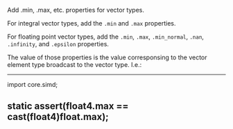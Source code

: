 Add .min, .max, etc. properties for vector types.

For integral vector types, add the `.min` and `.max` properties.

For floating point vector types, add the `.min`, `.max`, `.min_normal`,
`.nan`, `.infinity`, and `.epsilon` properties.

The value of those properties is the value corresponsing to the vector
element type broadcast to the vector type. I.e.:

---
import core.simd;

static assert(float4.max == cast(float4)float.max);
---
